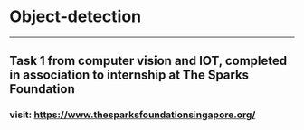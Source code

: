 # Object-detection
____________________________________________________________________

## Task 1 from computer vision and IOT, completed in association to internship at The Sparks Foundation 
### visit: https://www.thesparksfoundationsingapore.org/




    
    
